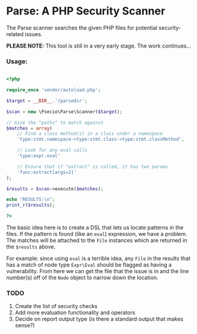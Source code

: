 Parse: A PHP Security Scanner
=================

The Parse scanner searches the given PHP files for potential security-related issues.

**PLEASE NOTE:** This tool is still in a very early stage. The work continues...

### Usage:

```php

<?php

require_once 'vendor/autoload.php';

$target = __DIR__.'/parsedir';

$scan = new \Psecio\Parse\Scanner($target);

// Give the "paths" to match against
$matches = array(
    // Find a class method(s) in a class under a namespace
    'type:stmt.namespace->type:stmt.class->type:stmt.classMethod',

    // Look for any eval calls
    'type:expr.eval'

    // Ensure that if "extract" is called, it has two params
    'func:extract[args=2]'
);

$results = $scan->execute($matches);

echo "RESULTS:\n";
print_r($results);

?>
```

The basic idea here is to create a DSL that lets us locate patterns in the files. If the pattern is found (like an `eval`)
expression, we have a problem. The matches will be attached to the `File` instances which are returned in the `$results`
above.

For example: since using `eval` is a terrible idea, any `File` in the results that has a match of node type `Expr\Eval`
should be flagged as having a vulnerability. From here we can get the file that the issue is in and the line number(s)
off of the `Node` object to narrow down the location.

### TODO

1. Create the list of security checks
2. Add more evaluation functionality and operators
3. Decide on report output type (is there a standard output that makes sense?)
